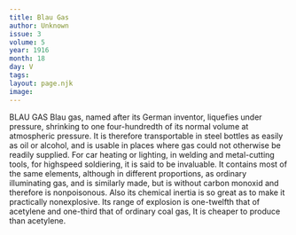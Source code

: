 ```yaml
---
title: Blau Gas
author: Unknown
issue: 3
volume: 5
year: 1916
month: 18
day: V
tags:
layout: page.njk
image:
---
```

BLAU GAS       Blau gas, named after its German inventor, liquefies under pressure, shrinking to one four-hundredth of its normal volume at atmospheric pressure. It is therefore transportable in steel bottles as easily as oil or alcohol, and is usable in places where gas could not otherwise be readily supplied. For car heating or lighting, in welding and metal-cutting tools, for highspeed soldiering, it is said to be invaluable.       It contains most of the same elements, although in different proportions, as ordinary illuminating gas, and is similarly made, but is without carbon monoxid and therefore is nonpoisonous. Also its chemical inertia is so great as to make it practically nonexplosive. Its range of explosion is one-twelfth that of acetylene and one-third that of ordinary coal gas, It is cheaper to produce than acetylene.    

